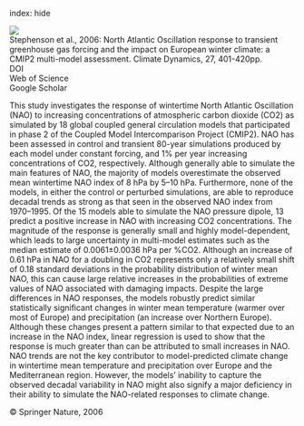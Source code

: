 index: hide

<div class="Citation">
    <div class="Citation-thumb CitationThumb-linked"  data-href="https://doi.org/10.1007/s00382-006-0140-x">
      <img src="https://static.claimspace.cloud/climate-study-static/refs/thumbs/9/Stephenson_et_al_2006-thumb.png" />
    </div>

  <div class="Citation-body">
    <div class="Citation-text">Stephenson et al., 2006: North Atlantic Oscillation response to transient greenhouse gas forcing and the impact on European winter climate: a CMIP2 multi-model assessment. <span class="Article-journal">Climate Dynamics, </span><span class="Article-volume">27, </span>401-420pp.</div>
    <div class="Citation-links">
      <div class="CitationLink" data-href="https://doi.org/10.1007/s00382-006-0140-x">
        <div class="CitationLink-icon CitationLink-Doi"></div>
        <div class="CitationLink-text">DOI</div>
      </div>
      <div class="CitationLink" data-href="http://cel.webofknowledge.com/InboundService.do?customersID=atyponcel&smartRedirect=yes&mode=FullRecord&IsProductCode=Yes&product=CEL&Init=Yes&Func=Frame&action=retrieve&SrcApp=literatum&SrcAuth=atyponcel&SID=7CNc3cIRaBKjGbSujFM&UT=WOS:000238847400005">
        <div class="CitationLink-icon CitationLink-Isi"></div>
        <div class="CitationLink-text">Web of Science</div>
      </div>
      <div class="CitationLink" data-href="https://scholar.google.com/scholar?q=10.1007/s00382-006-0140-x">
        <div class="CitationLink-icon CitationLink-Scholar"></div>
        <div class="CitationLink-text">Google Scholar</div>
      </div>
    </div>
  </div>
</div>

This study investigates the response of wintertime North Atlantic Oscillation (NAO) to increasing concentrations of atmospheric carbon dioxide (CO2) as simulated by 18 global coupled general circulation models that participated in phase 2 of the Coupled Model Intercomparison Project (CMIP2). NAO has been assessed in control and transient 80-year simulations produced by each model under constant forcing, and 1% per year increasing concentrations of CO2, respectively. Although generally able to simulate the main features of NAO, the majority of models overestimate the observed mean wintertime NAO index of 8 hPa by 5–10 hPa. Furthermore, none of the models, in either the control or perturbed simulations, are able to reproduce decadal trends as strong as that seen in the observed NAO index from 1970–1995. Of the 15 models able to simulate the NAO pressure dipole, 13 predict a positive increase in NAO with increasing CO2 concentrations. The magnitude of the response is generally small and highly model-dependent, which leads to large uncertainty in multi-model estimates such as the median estimate of 0.0061±0.0036 hPa per %CO2. Although an increase of 0.61 hPa in NAO for a doubling in CO2 represents only a relatively small shift of 0.18 standard deviations in the probability distribution of winter mean NAO, this can cause large relative increases in the probabilities of extreme values of NAO associated with damaging impacts. Despite the large differences in NAO responses, the models robustly predict similar statistically significant changes in winter mean temperature (warmer over most of Europe) and precipitation (an increase over Northern Europe). Although these changes present a pattern similar to that expected due to an increase in the NAO index, linear regression is used to show that the response is much greater than can be attributed to small increases in NAO. NAO trends are not the key contributor to model-predicted climate change in wintertime mean temperature and precipitation over Europe and the Mediterranean region. However, the models’ inability to capture the observed decadal variability in NAO might also signify a major deficiency in their ability to simulate the NAO-related responses to climate change.

<div class="Citation-copy">
&copy; Springer Nature, 2006
</div>